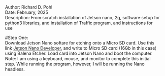 Author:      Richard D. Pohl\
Date:        February, 2025\
Description: From scratch installation of Jetson nano, 2g, software setup for python3 libraries, and installation of Traffic program, and instructions for use

#Step One:\
Download Jetson Nano softare for etching onto a Micro SD card. Use this link [Jetson Nano Developer](https://developer.nvidia.com/embedded/learn/get-started-jetson-nano-devkit#intro), and write to Micro SD card (16Gb in this case) using Balena Etcher. Load card into Jetson Nano and boot the computer.
\
Note: I am using a keyboard, mouse, and monitor to complete this initial step. While running the program, 
however, I will be running the Nano headless.
